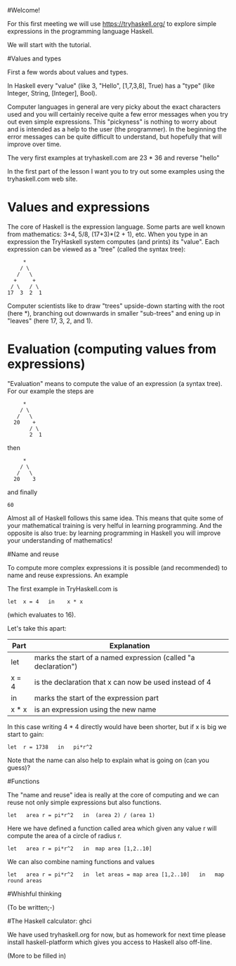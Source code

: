 #Welcome!

For this first meeting we will use 
  https://tryhaskell.org/
to explore simple expressions in the programming language Haskell.

We will start with the tutorial.

#Values and types

First a few words about values and types.

In Haskell every "value" (like 3, "Hello", [1,7,3,8], True) has a "type" (like Integer, String, [Integer], Bool).

Computer languages in general are very picky about the exact characters used and you will certainly receive quite a few error messages when you try out even simple expressions. This "pickyness" is nothing to worry about and is intended as a help to the user (the programmer). In the beginning the error messages can be quite difficult to understand, but hopefully that will improve over time.

The very first examples at tryhaskell.com are
  23 * 36
and
  reverse "hello"

In the first part of the lesson I want you to try out some examples using the tryhaskell.com web site.

# Values and expressions

The core of Haskell is the expression language. Some parts are well known from mathematics: 3+4, 5/8, (17+3)*(2 + 1), etc.
When you type in an expression the TryHaskell system computes (and prints) its "value".
Each expression can be viewed as a "tree" (called the syntax tree):

         *
        / \
       /   \
      +     +
     / \   / \
    17  3  2  1

Computer scientists like to draw "trees" upside-down starting with the root (here *), branching out downwards in smaller "sub-trees" and ening up in "leaves" (here 17, 3, 2, and 1).

# Evaluation (computing values from expressions)

"Evaluation" means to compute the value of an expression (a syntax tree). For our example the steps are

         *
        / \
       /   \
      20    +
           / \
           2  1

then

         *
        / \
       /   \
      20    3

and finally

    60

Almost all of Haskell follows this same idea. This means that quite some of your mathematical training is very helful in learning programming. And the opposite is also true: by learning programming in Haskell you will improve your understanding of mathematics!

#Name and reuse

To compute more complex expressions it is possible (and recommended) to name and reuse expressions. An example

The first example in TryHaskell.com is

    let  x = 4   in    x * x

(which evaluates to 16).

Let's take this apart:

| Part | Explanation
| ---- | ----
| let      | marks the start of a named expression (called "a declaration")
| x = 4    | is the declaration that x can now be used instead of 4
| in       | marks the start of the expression part
| x * x    | is an expression using the new name  

In this case writing 4 * 4 directly would have been shorter, but if x is big we start to gain:

    let  r = 1738   in   pi*r^2

Note that the name can also help to explain what is going on (can you guess)?

#Functions

The "name and reuse" idea is really at the core of computing and we can reuse not only simple expressions but also functions.

    let   area r = pi*r^2   in  (area 2) / (area 1)

Here we have defined a function called area which given any value r will compute the area of a circle of radius r.

    let   area r = pi*r^2   in  map area [1,2..10]

We can also combine naming functions and values

    let   area r = pi*r^2   in  let areas = map area [1,2..10]   in   map round areas


#Whishful thinking

(To be written;-)

#The Haskell calculator: ghci

We have used tryhaskell.org for now, but as homework for next time please install haskell-platform which gives you access to Haskell also off-line.

(More to be filled in)


